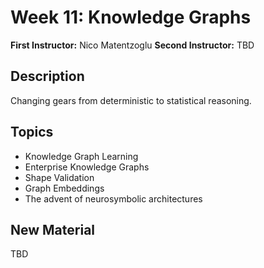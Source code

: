 # Week 11: Knowledge Graphs

**First Instructor:** Nico Matentzoglu
**Second Instructor:** TBD

## Description
Changing gears from deterministic to statistical reasoning.


## Topics
- Knowledge Graph Learning
- Enterprise Knowledge Graphs
- Shape Validation
- Graph Embeddings
- The advent of neurosymbolic architectures

## New Material
TBD